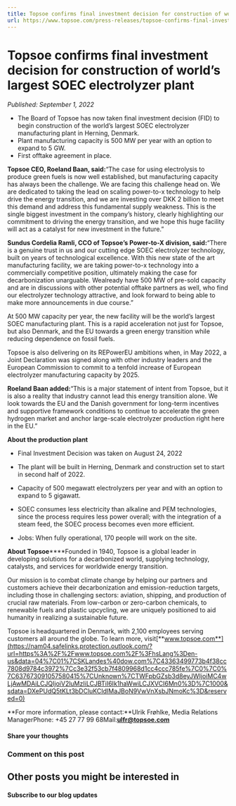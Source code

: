 ```yaml
---
title: Topsoe confirms final investment decision for construction of world’s largest SOEC electrolyzer plant
url: https://www.topsoe.com/press-releases/topsoe-confirms-final-investment-decision#main-content
---
```


# Topsoe confirms final investment decision for construction of world’s largest SOEC electrolyzer plant

*Published: September 1, 2022*

- The Board of Topsoe has now taken final investment decision (FID) to begin construction of the world’s largest SOEC electrolyzer manufacturing plant in Herning, Denmark.
- Plant manufacturing capacity is 500 MW per year with an option to expand to 5 GW.
- First offtake agreement in place.

**Topsoe CEO, Roeland Baan, said:**“The case for using electrolysis to produce green fuels is now well established, but manufacturing capacity has always been the challenge. We are facing this challenge head on. We are dedicated to taking the lead on scaling power-to-x technology to help drive the energy transition, and we are investing over DKK 2 billion to meet this demand and address this fundamental supply weakness. This is the single biggest investment in the company’s history, clearly highlighting our commitment to driving the energy transition, and we hope this huge facility will act as a catalyst for new investment in the future.”

**Sundus Cordelia Ramli, CCO of Topsoe’s Power-to-X division, said:**“There is a genuine trust in us and our cutting edge SOEC electrolyzer technology, built on years of technological excellence. With this new state of the art manufacturing facility, we are taking power-to-x technology into a commercially competitive position, ultimately making the case for decarbonization unarguable. Wealready have 500 MW of pre-sold capacity and are in discussions with other potential offtake partners as well, who find our electrolyzer technology attractive, and look forward to being able to make more announcements in due course.”

At 500 MW capacity per year, the new facility will be the world’s largest SOEC manufacturing plant. This is a rapid acceleration not just for Topsoe, but also Denmark, and the EU towards a green energy transition while reducing dependence on fossil fuels.

Topsoe is also delivering on its REPowerEU ambitions when, in May 2022, a Joint Declaration was signed along with other industry leaders and the European Commission to commit to a tenfold increase of European electrolyzer manufacturing capacity by 2025.

**Roeland Baan added:**“This is a major statement of intent from Topsoe, but it is also a reality that industry cannot lead this energy transition alone. We look towards the EU and the Danish government for long-term incentives and supportive framework conditions to continue to accelerate the green hydrogen market and anchor large-scale electrolyzer production right here in the EU.”

**About the production plant**

- Final Investment Decision was taken on August 24, 2022
- The plant will be built in Herning, Denmark and construction set to start in second half of 2022.
- Capacity of 500 megawatt electrolyzers per year and with an option to expand to 5 gigawatt.

- SOEC consumes less electricity than alkaline and PEM technologies, since the process requires less power overall; with the integration of a steam feed, the SOEC process becomes even more efficient.

- Jobs: When fully operational, 170 people will work on the site.

**About Topsoe******Founded in 1940, Topsoe is a global leader in developing solutions for a decarbonized world, supplying technology, catalysts, and services for worldwide energy transition.

Our mission is to combat climate change by helping our partners and customers achieve their decarbonization and emission-reduction targets, including those in challenging sectors: aviation, shipping, and production of crucial raw materials. From low-carbon or zero-carbon chemicals, to renewable fuels and plastic upcycling, we are uniquely positioned to aid humanity in realizing a sustainable future.

Topsoe is headquartered in Denmark, with 2,100 employees serving customers all around the globe. To learn more, visit[**www.topsoe.com**](https://nam04.safelinks.protection.outlook.com/?url=https%3A%2F%2Fwww.topsoe.com%2F%3FhsLang%3Den-us&data=04%7C01%7CSKLandes%40dow.com%7C43363499773b4f38cc7808d9784c3972%7Cc3e32f53cb7f4809968d1cc4ccc785fe%7C0%7C0%7C637673091057580415%7CUnknown%7CTWFpbGZsb3d8eyJWIjoiMC4wLjAwMDAiLCJQIjoiV2luMzIiLCJBTiI6Ik1haWwiLCJXVCI6Mn0%3D%7C1000&sdata=DXePUdQ5tKLt3bDCluKCIdIMaJBoN9VwVnXsbJNmoKc%3D&reserved=0)

**For more information, please contact:**Ulrik Frøhlke, Media Relations ManagerPhone: +45 27 77 99 68Mail:[**ulfr@topsoe.com**](mailto:ulfr@topsoe.com)

#### Share your thoughts

### Comment on this post

## Other posts you might be interested in

#### Subscribe to our blog updates